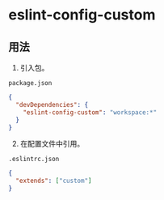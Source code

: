 # eslint-config-custom

## 用法

1. 引入包。

`package.json`

```json
{
  "devDependencies": {
    "eslint-config-custom": "workspace:*"
  }
}
```

2. 在配置文件中引用。

`.eslintrc.json`

```json
{
  "extends": ["custom"]
}
```
